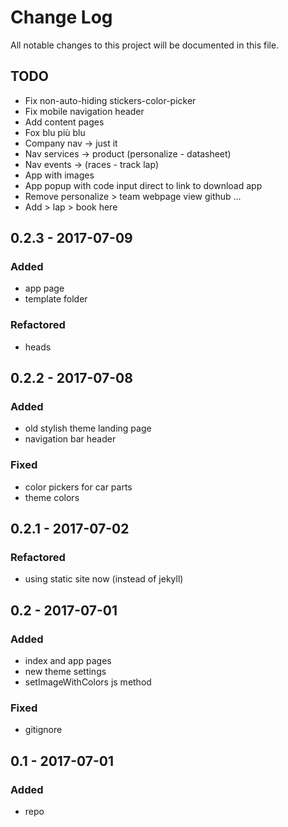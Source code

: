 # Change Log
All notable changes to this project will be documented in this file.

## TODO
- Fix non-auto-hiding stickers-color-picker
- Fix mobile navigation header
- Add content pages
- Fox blu più blu
- Company nav -> just it
- Nav services -> product (personalize - datasheet)
- Nav events -> (races - track lap)
- App with images
- App popup with code input direct to link to download app
- Remove personalize > team webpage view github ...
- Add > lap > book here

## 0.2.3 - 2017-07-09

### Added
- app page
- template folder

### Refactored
- heads

## 0.2.2 - 2017-07-08

### Added
- old stylish theme landing page
- navigation bar header

### Fixed
- color pickers for car parts
- theme colors

## 0.2.1 - 2017-07-02

### Refactored
- using static site now (instead of jekyll)

## 0.2 - 2017-07-01

### Added
- index and app pages
- new theme settings
- setImageWithColors js method

### Fixed
- gitignore

## 0.1 - 2017-07-01

### Added
- repo
